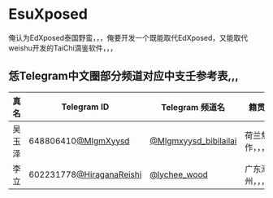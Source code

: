 # EsuXposed
俺认为EdXposed泰国野蛮，，，俺要开发一个既能取代EdXposed，又能取代weishu开发的TaiChi滴鉴软件，，，
## 恁Telegram中文圈部分频道对应中支壬参考表,,,
|真名|Telegram ID|Telegram 频道名|籍贯|
|--|--|--|--|
|吴玉泽|648806410[@MlgmXyysd](https://t.me/mlgmxyysd)|[@Mlgmxyysd_bibilailai](https://t.me/mlgmxyysd_bibilailai)|荷兰焦作，，，|
|李立|602231778[@HiraganaReishi](https://t.me/hiraganareishi)|[@lychee_wood](https://t.me/lychee_wood)|广东潮州，，，|

